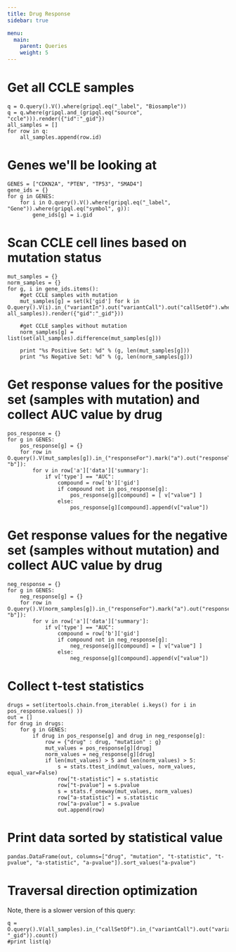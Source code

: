 ```yaml
---
title: Drug Response
sidebar: true

menu:
  main:
    parent: Queries
    weight: 5
---
```



# Get all CCLE samples
```
q = O.query().V().where(gripql.eq("_label", "Biosample"))
q = q.where(gripql.and_(gripql.eq("source", "ccle"))).render({"id":"_gid"})
all_samples = []
for row in q:
    all_samples.append(row.id)
```

# Genes we'll be looking at
```
GENES = ["CDKN2A", "PTEN", "TP53", "SMAD4"]
gene_ids = {}
for g in GENES:
    for i in O.query().V().where(gripql.eq("_label", "Gene")).where(gripql.eq("symbol", g)):
        gene_ids[g] = i.gid
```

# Scan CCLE cell lines based on mutation status
```
mut_samples = {}
norm_samples = {}
for g, i in gene_ids.items():
    #get CCLE samples with mutation
    mut_samples[g] = set(k['gid'] for k in O.query().V(i).in_("variantIn").out("variantCall").out("callSetOf").where(gripql.in_("_gid", all_samples)).render({"gid":"_gid"}))

    #get CCLE samples without mutation
    norm_samples[g] = list(set(all_samples).difference(mut_samples[g]))

    print "%s Positive Set: %d" % (g, len(mut_samples[g]))
    print "%s Negative Set: %d" % (g, len(norm_samples[g]))
```

# Get response values for the positive set (samples with mutation) and collect AUC value by drug
```
pos_response = {}
for g in GENES:
    pos_response[g] = {}
    for row in O.query().V(mut_samples[g]).in_("responseFor").mark("a").out("responseTo").mark("b").select(["a", "b"]):
        for v in row['a']['data']['summary']:
            if v['type'] == "AUC":
                compound = row['b']['gid']
                if compound not in pos_response[g]:
                    pos_response[g][compound] = [ v["value"] ]
                else:
                    pos_response[g][compound].append(v["value"])
```



# Get response values for the negative set (samples without mutation) and collect AUC value by drug
```
neg_response = {}
for g in GENES:
    neg_response[g] = {}
    for row in O.query().V(norm_samples[g]).in_("responseFor").mark("a").out("responseTo").mark("b").select(["a", "b"]):
        for v in row['a']['data']['summary']:
            if v['type'] == "AUC":
                compound = row['b']['gid']
                if compound not in neg_response[g]:
                    neg_response[g][compound] = [ v["value"] ]
                else:
                    neg_response[g][compound].append(v["value"])
```

# Collect t-test statistics
```
drugs = set(itertools.chain.from_iterable( i.keys() for i in pos_response.values() ))
out = []
for drug in drugs:
    for g in GENES:
        if drug in pos_response[g] and drug in neg_response[g]:
            row = {"drug" : drug, "mutation" : g}
            mut_values = pos_response[g][drug]
            norm_values = neg_response[g][drug]
            if len(mut_values) > 5 and len(norm_values) > 5:
                s = stats.ttest_ind(mut_values, norm_values, equal_var=False)
                row["t-statistic"] = s.statistic
                row["t-pvalue"] = s.pvalue
                s = stats.f_oneway(mut_values, norm_values)
                row["a-statistic"] = s.statistic
                row["a-pvalue"] = s.pvalue
                out.append(row)
```

# Print data sorted by statistical value
```
pandas.DataFrame(out, columns=["drug", "mutation", "t-statistic", "t-pvalue", "a-statistic", "a-pvalue"]).sort_values("a-pvalue")
```


# Traversal direction optimization
Note, there is a slower version of this query:
```
q = O.query().V(all_samples).in_("callSetOf").in_("variantCall").out("variantIn").where(gripql.eq("gene:ENSG00000141510", "_gid")).count()
#print list(q)
```
